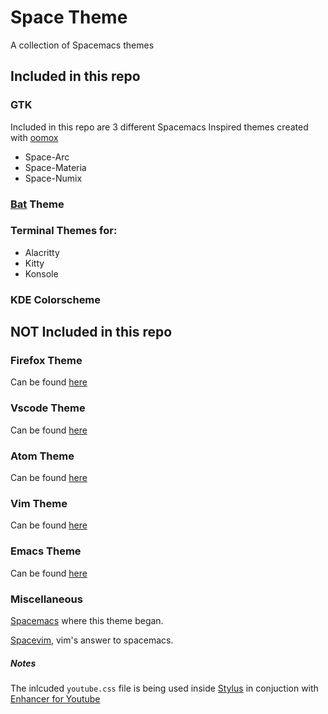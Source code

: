 # Space Theme

A collection of Spacemacs themes

## Included in this repo

### GTK

Included in this repo are 3 different Spacemacs Inspired themes created with [oomox](https://github.com/themix-project/oomox)

* Space-Arc
* Space-Materia
* Space-Numix

### [Bat](https://github.com/sharkdp/bat) Theme

### Terminal Themes for:

* Alacritty
* Kitty
* Konsole

### KDE Colorscheme

## **NOT** Included in this repo

### Firefox Theme

Can be found [here](https://addons.mozilla.org/en-US/firefox/addon/spacemacs-theme/)

### Vscode Theme

Can be found [here](https://github.com/cometeer/spacemacs-vscode)

### Atom Theme

Can be found [here](https://atom.io/themes/spacemacsdark-syntax)

### Vim Theme

Can be found [here](https://github.com/liuchengxu/space-vim-theme.git)

### Emacs Theme

Can be found [here](https://github.com/nashamri/spacemacs-theme)


### Miscellaneous

[Spacemacs](https://github.com/syl20bnr/spacemacs) where this theme began.

[Spacevim](https://github.com/SpaceVim/SpaceVim), vim's answer to spacemacs.

##### Notes

The inlcuded `youtube.css` file is being used inside [Stylus](https://addons.mozilla.org/en-US/android/addon/styl-us/) in conjuction with [Enhancer for Youtube](https://addons.mozilla.org/en-US/firefox/addon/enhancer-for-youtube/)
